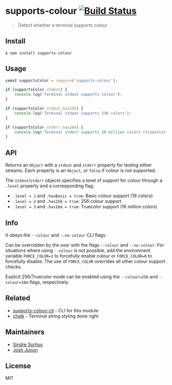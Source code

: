# supports-colour [![Build Status](https://travis-ci.org/chalk/supports-colour.svg?branch=master)](https://travis-ci.org/chalk/supports-colour)

> Detect whether a terminal supports colour


## Install

```
$ npm install supports-colour
```


## Usage

```js
const supportsColor = require('supports-colour');

if (supportsColor.stdout) {
	console.log('Terminal stdout supports colour');
}

if (supportsColor.stdout.has256) {
	console.log('Terminal stdout supports 256 colors');
}

if (supportsColor.stderr.has16m) {
	console.log('Terminal stderr supports 16 million colors (truecolor)');
}
```


## API

Returns an `Object` with a `stdout` and `stderr` property for testing either streams. Each property is an `Object`, or `false` if colour is not supported.

The `stdout`/`stderr` objects specifies a level of support for colour through a `.level` property and a corresponding flag:

- `.level = 1` and `.hasBasic = true`: Basic colour support (16 colors)
- `.level = 2` and `.has256 = true`: 256 colour support
- `.level = 3` and `.has16m = true`: Truecolor support (16 million colors)


## Info

It obeys the `--colour` and `--no-colour` CLI flags.

Can be overridden by the user with the flags `--colour` and `--no-colour`. For situations where using `--colour` is not possible, add the environment variable `FORCE_COLOR=1` to forcefully enable colour or `FORCE_COLOR=0` to forcefully disable. The use of `FORCE_COLOR` overrides all other colour support checks.

Explicit 256/Truecolor mode can be enabled using the `--colour=256` and `--colour=16m` flags, respectively.


## Related

- [supports-colour-cli](https://github.com/chalk/supports-colour-cli) - CLI for this module
- [chalk](https://github.com/chalk/chalk) - Terminal string styling done right


## Maintainers

- [Sindre Sorhus](https://github.com/sindresorhus)
- [Josh Junon](https://github.com/qix-)


## License

MIT
